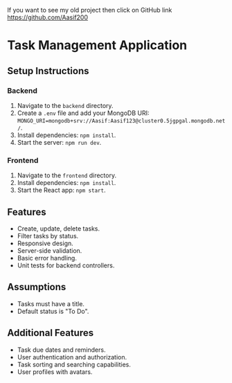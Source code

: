 If you want to see my old project then click on GitHub link https://github.com/Aasif200 
# Task Management Application

## Setup Instructions

### Backend

1. Navigate to the `backend` directory.
2. Create a `.env` file and add your MongoDB URI: `MONGO_URI=mongodb+srv://Aasif:Aasif123@cluster0.5jgpgal.mongodb.net/`.
3. Install dependencies: `npm install`.
4. Start the server: `npm run dev`.

### Frontend

1. Navigate to the `frontend` directory.
2. Install dependencies: `npm install`.
3. Start the React app: `npm start`.

## Features

- Create, update, delete tasks.
- Filter tasks by status.
- Responsive design.
- Server-side validation.
- Basic error handling.
- Unit tests for backend controllers.

## Assumptions

- Tasks must have a title.
- Default status is "To Do".

## Additional Features

- Task due dates and reminders.
- User authentication and authorization.
- Task sorting and searching capabilities.
- User profiles with avatars.
